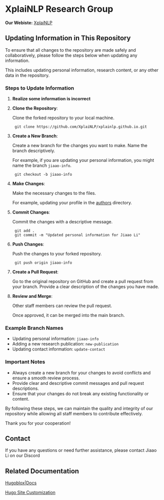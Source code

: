 # XplaiNLP Research Group

**Our Webiste:**
[XplaiNLP](https://xplainlp.github.io)

## Updating Information in This Repository

To ensure that all changes to the repository are made safely and collaboratively, please follow the steps below when updating any information.

This includes updating personal information, research content, or any other data in the repository.

### Steps to Update Information

1. **Realize some information is incorrect**

2. **Clone the Repository**:

    Clone the forked repository to your local machine.

        git clone https://github.com/XplaiNLP/xplainlp.github.io.git

3. **Create a New Branch**:

    Create a new branch for the changes you want to make. Name the branch descriptively.

    For example, if you are updating your personal information, you might name the branch `jiaao-info`.

        git checkout -b jiaao-info

4. **Make Changes**:

    Make the necessary changes to the files.

    For example, updating your profile in the [authors](http://_vscodecontentref_/1) directory.

5. **Commit Changes**:

    Commit the changes with a descriptive message.

        git add .
        git commit -m "Updated personal information for Jiaao Li"

6. **Push Changes**:

    Push the changes to your forked repository.

        git push origin jiaao-info
    

7. **Create a Pull Request**:

    Go to the original repository on GitHub and create a pull request from your branch. Provide a clear description of the changes you have made.

8. **Review and Merge**:

    Other staff members can review the pull request.

    Once approved, it can be merged into the main branch.

### Example Branch Names

- Updating personal information: `jiaao-info`
- Adding a new research publication: `new-publication`
- Updating contact information: `update-contact`

### Important Notes

- Always create a new branch for your changes to avoid conflicts and ensure a smooth review process.
- Provide clear and descriptive commit messages and pull request descriptions.
- Ensure that your changes do not break any existing functionality or content.

By following these steps, we can maintain the quality and integrity of our repository while allowing all staff members to contribute effectively.

Thank you for your cooperation!

## Contact

If you have any questions or need further assistance, please contact Jiaao Li on our Discord

## Related Documentation

[Hugoblox|Docs](https://bootstrap.hugoblox.com)

[Hugo Site Customization](https://bootstrap.hugoblox.com/getting-started/customization/)
